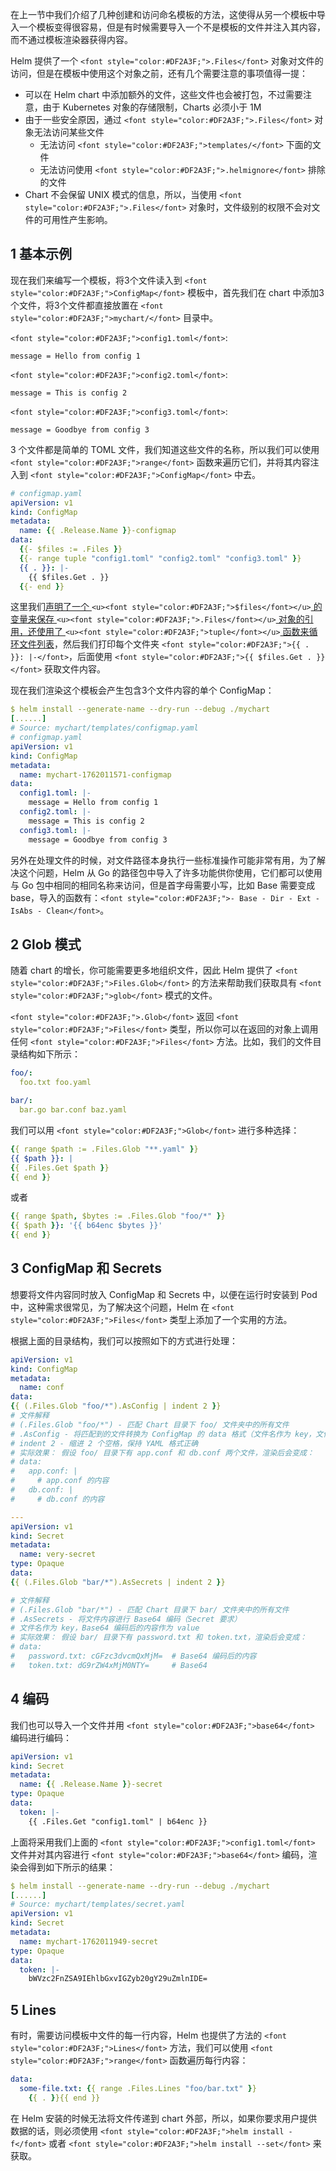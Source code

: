 <font style="color:rgb(28, 30, 33);">在上一节中我们介绍了几种创建和访问命名模板的方法，这使得从另一个模板中导入一个模板变得很容易，但是有时候需要导入一个不是模板的文件并注入其内容，而不通过模板渲染器获得内容。</font>

<font style="color:rgb(28, 30, 33);">Helm 提供了一个 </font>`<font style="color:#DF2A3F;">.Files</font>`<font style="color:rgb(28, 30, 33);"> 对象对文件的访问，但是在模板中使用这个对象之前，还有几个需要注意的事项值得一提：</font>

+ <font style="color:rgb(28, 30, 33);">可以在 Helm chart 中添加额外的文件，这些文件也会被打包，不过需要注意，由于 Kubernetes 对象的存储限制，Charts 必须小于 1M</font>
+ <font style="color:rgb(28, 30, 33);">由于一些安全原因，通过 </font>`<font style="color:#DF2A3F;">.Files</font>`<font style="color:rgb(28, 30, 33);"> 对象无法访问某些文件</font>
    - <font style="color:rgb(28, 30, 33);">无法访问 </font>`<font style="color:#DF2A3F;">templates/</font>`<font style="color:rgb(28, 30, 33);"> 下面的文件</font>
    - <font style="color:rgb(28, 30, 33);">无法访问使用 </font>`<font style="color:#DF2A3F;">.helmignore</font>`<font style="color:rgb(28, 30, 33);"> 排除的文件</font>
+ <font style="color:rgb(28, 30, 33);">Chart 不会保留 UNIX 模式的信息，所以，当使用 </font>`<font style="color:#DF2A3F;">.Files</font>`<font style="color:rgb(28, 30, 33);"> 对象时，文件级别的权限不会对文件的可用性产生影响。</font>

## <font style="color:rgb(28, 30, 33);">1 基本示例</font>
<font style="color:rgb(28, 30, 33);">现在我们来编写一个模板，将3个文件读入到 </font>`<font style="color:#DF2A3F;">ConfigMap</font>`<font style="color:rgb(28, 30, 33);"> 模板中，首先我们在 chart 中添加3个文件，将3个文件都直接放置在 </font>`<font style="color:#DF2A3F;">mychart/</font>`<font style="color:#DF2A3F;"> </font><font style="color:rgb(28, 30, 33);">目录中。</font>

`<font style="color:#DF2A3F;">config1.toml</font>`<font style="color:rgb(28, 30, 33);">:</font>

```plain
message = Hello from config 1
```

`<font style="color:#DF2A3F;">config2.toml</font>`<font style="color:rgb(28, 30, 33);">:</font>

```plain
message = This is config 2
```

`<font style="color:#DF2A3F;">config3.toml</font>`<font style="color:rgb(28, 30, 33);">:</font>

```plain
message = Goodbye from config 3
```

<font style="color:rgb(28, 30, 33);">3 个文件都是简单的 TOML 文件，我们知道这些文件的名称，所以我们可以使用 </font>`<font style="color:#DF2A3F;">range</font>`<font style="color:rgb(28, 30, 33);"> 函数来遍历它们，并将其内容注入到 </font>`<font style="color:#DF2A3F;">ConfigMap</font>`<font style="color:rgb(28, 30, 33);"> 中去。</font>

```yaml
# configmap.yaml
apiVersion: v1
kind: ConfigMap
metadata:
  name: {{ .Release.Name }}-configmap
data:
  {{- $files := .Files }}
  {{- range tuple "config1.toml" "config2.toml" "config3.toml" }}
  {{ . }}: |-
    {{ $files.Get . }}
  {{- end }}
```

<font style="color:rgb(28, 30, 33);">这里我们</font><u><font style="color:rgb(28, 30, 33);">声明了一个 </font></u>`<u><font style="color:#DF2A3F;">$files</font></u>`<u><font style="color:rgb(28, 30, 33);"> 的变量来保存 </font></u>`<u><font style="color:#DF2A3F;">.Files</font></u>`<u><font style="color:rgb(28, 30, 33);"> 对象的引用，还使用了 </font></u>`<u><font style="color:#DF2A3F;">tuple</font></u>`<u><font style="color:rgb(28, 30, 33);"> 函数来循环文件列表</font></u><font style="color:rgb(28, 30, 33);">，然后我们打印每个文件夹 </font>`<font style="color:#DF2A3F;">{{ . }}: |-</font>`<font style="color:rgb(28, 30, 33);">，后面使用 </font>`<font style="color:#DF2A3F;">{{ $files.Get . }}</font>`<font style="color:rgb(28, 30, 33);"> 获取文件内容。</font>

<font style="color:rgb(28, 30, 33);">现在我们渲染这个模板会产生包含3个文件内容的单个 ConfigMap：</font>

```yaml
$ helm install --generate-name --dry-run --debug ./mychart
[......]
# Source: mychart/templates/configmap.yaml
# configmap.yaml
apiVersion: v1
kind: ConfigMap
metadata:
  name: mychart-1762011571-configmap
data:
  config1.toml: |-
    message = Hello from config 1
  config2.toml: |-
    message = This is config 2
  config3.toml: |-
    message = Goodbye from config 3
```

<font style="color:rgb(28, 30, 33);">另外在处理文件的时候，对文件路径本身执行一些标准操作可能非常有用，为了解决这个问题，Helm 从 Go 的路径包中导入了许多功能供你使用，它们都可以使用与 Go 包中相同的相同名称来访问，但是首字母需要小写，比如 Base 需要变成 base，导入的函数有：</font>`<font style="color:#DF2A3F;">- Base - Dir - Ext - IsAbs - Clean</font>`<font style="color:rgb(28, 30, 33);">。</font>

## <font style="color:rgb(28, 30, 33);">2 Glob 模式</font>
<font style="color:rgb(28, 30, 33);">随着 chart 的增长，你可能需要更多地组织文件，因此 Helm 提供了 </font>`<font style="color:#DF2A3F;">Files.Glob</font>`<font style="color:rgb(28, 30, 33);"> 的方法来帮助我们获取具有 </font>`<font style="color:#DF2A3F;">glob</font>`<font style="color:rgb(28, 30, 33);"> 模式的文件。</font>

`<font style="color:#DF2A3F;">.Glob</font>`<font style="color:rgb(28, 30, 33);"> 返回 </font>`<font style="color:#DF2A3F;">Files</font>`<font style="color:rgb(28, 30, 33);"> 类型，所以你可以在返回的对象上调用任何 </font>`<font style="color:#DF2A3F;">Files</font>`<font style="color:rgb(28, 30, 33);"> 方法。比如，我们的文件目录结构如下所示：</font>

```yaml
foo/:
  foo.txt foo.yaml

bar/:
  bar.go bar.conf baz.yaml
```

<font style="color:rgb(28, 30, 33);">我们可以用 </font>`<font style="color:#DF2A3F;">Glob</font>`<font style="color:#DF2A3F;"> </font><font style="color:rgb(28, 30, 33);">进行多种选择：</font>

```yaml
{{ range $path := .Files.Glob "**.yaml" }}
{{ $path }}: |
{{ .Files.Get $path }}
{{ end }}
```

<font style="color:rgb(28, 30, 33);">或者</font>

```yaml
{{ range $path, $bytes := .Files.Glob "foo/*" }}
{{ $path }}: '{{ b64enc $bytes }}'
{{ end }}
```

## <font style="color:rgb(28, 30, 33);">3 ConfigMap 和 Secrets</font>
<font style="color:rgb(28, 30, 33);">想要将文件内容同时放入 ConfigMap 和 Secrets 中，以便在运行时安装到 Pod 中，这种需求很常见，为了解决这个问题，Helm 在 </font>`<font style="color:#DF2A3F;">Files</font>`<font style="color:rgb(28, 30, 33);"> 类型上添加了一个实用的方法。</font>

<font style="color:rgb(28, 30, 33);">根据上面的目录结构，我们可以按照如下的方式进行处理：</font>

```yaml
apiVersion: v1
kind: ConfigMap
metadata:
  name: conf
data:
{{ (.Files.Glob "foo/*").AsConfig | indent 2 }}
# 文件解释
# (.Files.Glob "foo/*") - 匹配 Chart 目录下 foo/ 文件夹中的所有文件
# .AsConfig - 将匹配到的文件转换为 ConfigMap 的 data 格式（文件名作为 key，文件内容作为 value）
# indent 2 - 缩进 2 个空格，保持 YAML 格式正确
# 实际效果： 假设 foo/ 目录下有 app.conf 和 db.conf 两个文件，渲染后会变成：
# data:
#   app.conf: |
#     # app.conf 的内容
#   db.conf: |
#     # db.conf 的内容

---
apiVersion: v1
kind: Secret
metadata:
  name: very-secret
type: Opaque
data:
{{ (.Files.Glob "bar/*").AsSecrets | indent 2 }}

# 文件解释
# (.Files.Glob "bar/*") - 匹配 Chart 目录下 bar/ 文件夹中的所有文件
# .AsSecrets - 将文件内容进行 Base64 编码（Secret 要求）
# 文件名作为 key，Base64 编码后的内容作为 value
# 实际效果： 假设 bar/ 目录下有 password.txt 和 token.txt，渲染后会变成：
# data:
#   password.txt: cGFzc3dvcmQxMjM=  # Base64 编码后的内容
#   token.txt: dG9rZW4xMjM0NTY=     # Base64 
```

## <font style="color:rgb(28, 30, 33);">4 编码</font>
<font style="color:rgb(28, 30, 33);">我们也可以导入一个文件并用 </font>`<font style="color:#DF2A3F;">base64</font>`<font style="color:rgb(28, 30, 33);"> 编码进行编码：</font>

```yaml
apiVersion: v1
kind: Secret
metadata:
  name: {{ .Release.Name }}-secret
type: Opaque
data:
  token: |-
    {{ .Files.Get "config1.toml" | b64enc }}
```

<font style="color:rgb(28, 30, 33);">上面将采用我们上面的 </font>`<font style="color:#DF2A3F;">config1.toml</font>`<font style="color:rgb(28, 30, 33);"> 文件并对其内容进行 </font>`<font style="color:#DF2A3F;">base64</font>`<font style="color:rgb(28, 30, 33);"> 编码，渲染会得到如下所示的结果：</font>

```yaml
$ helm install --generate-name --dry-run --debug ./mychart
[......]
# Source: mychart/templates/secret.yaml
apiVersion: v1
kind: Secret
metadata:
  name: mychart-1762011949-secret
type: Opaque
data:
  token: |-
    bWVzc2FnZSA9IEhlbGxvIGZyb20gY29uZmlnIDE=
```

## <font style="color:rgb(28, 30, 33);">5 Lines</font>
<font style="color:rgb(28, 30, 33);">有时，需要访问模板中文件的每一行内容，Helm 也提供了方法的 </font>`<font style="color:#DF2A3F;">Lines</font>`<font style="color:rgb(28, 30, 33);"> 方法，我们可以使用 </font>`<font style="color:#DF2A3F;">range</font>`<font style="color:rgb(28, 30, 33);"> 函数遍历每行内容：</font>

```yaml
data:
  some-file.txt: {{ range .Files.Lines "foo/bar.txt" }}
    {{ . }}{{ end }}
```

<font style="color:rgb(28, 30, 33);">在 Helm 安装的时候无法将文件传递到 chart 外部，所以，如果你要求用户提供数据的话，则必须使用 </font>`<font style="color:#DF2A3F;">helm install -f</font>`<font style="color:rgb(28, 30, 33);"> 或者 </font>`<font style="color:#DF2A3F;">helm install --set</font>`<font style="color:rgb(28, 30, 33);"> 来获取。</font>

